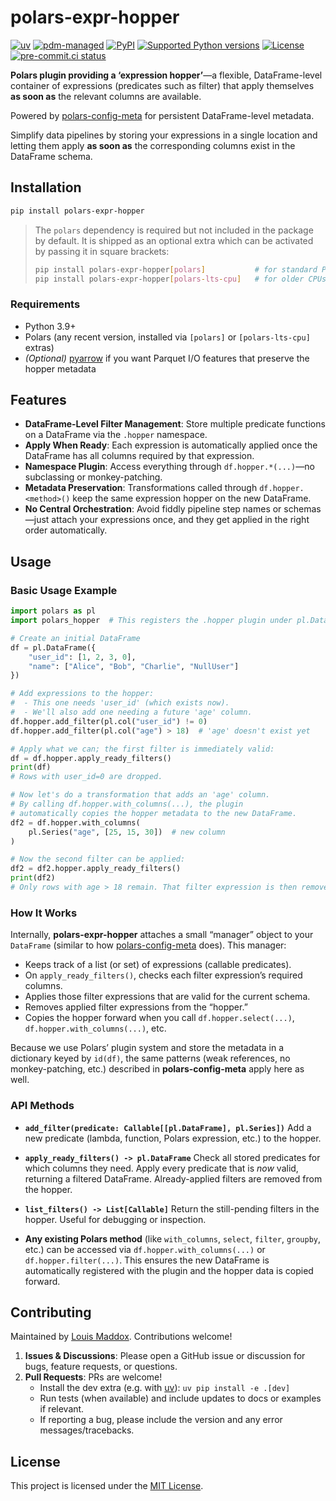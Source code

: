 # polars-expr-hopper

<!-- [![downloads](https://static.pepy.tech/badge/polars-expr-hopper/month)](https://pepy.tech/project/polars-expr-hopper) -->
[![uv](https://img.shields.io/endpoint?url=https://raw.githubusercontent.com/astral-sh/uv/main/assets/badge/v0.json)](https://github.com/astral-sh/uv)
[![pdm-managed](https://img.shields.io/badge/pdm-managed-blueviolet)](https://pdm.fming.dev)
[![PyPI](https://img.shields.io/pypi/v/polars-expr-hopper.svg)](https://pypi.org/project/polars-expr-hopper)
[![Supported Python versions](https://img.shields.io/pypi/pyversions/polars-expr-hopper.svg)](https://pypi.org/project/polars-expr-hopper)
[![License](https://img.shields.io/pypi/l/polars-expr-hopper.svg)](https://pypi.org/project/polars-expr-hopper)
[![pre-commit.ci status](https://results.pre-commit.ci/badge/github/lmmx/polars-expr-hopper/master.svg)](https://results.pre-commit.ci/latest/github/lmmx/polars-expr-hopper/master)

**Polars plugin providing a ‘expression hopper’**—a flexible, DataFrame-level container of expressions (predicates such as filter) that apply themselves **as soon as** the relevant columns are available.

Powered by [polars-config-meta](https://pypi.org/project/polars-config-meta/) for persistent DataFrame-level metadata.

Simplify data pipelines by storing your expressions in a single location and letting them apply **as soon as** the corresponding columns exist in the DataFrame schema.

## Installation

```bash
pip install polars-expr-hopper
```

> The `polars` dependency is required but not included in the package by default.
> It is shipped as an optional extra which can be activated by passing it in square brackets:
> ```bash
> pip install polars-expr-hopper[polars]           # for standard Polars
> pip install polars-expr-hopper[polars-lts-cpu]   # for older CPUs
> ```

### Requirements

- Python 3.9+
- Polars (any recent version, installed via `[polars]` or `[polars-lts-cpu]` extras)
- _(Optional)_ [pyarrow](https://pypi.org/project/pyarrow) if you want Parquet I/O features that preserve the hopper metadata

## Features

- **DataFrame-Level Filter Management**: Store multiple predicate functions on a DataFrame via the `.hopper` namespace.
- **Apply When Ready**: Each expression is automatically applied once the DataFrame has all columns required by that expression.
- **Namespace Plugin**: Access everything through `df.hopper.*(...)`—no subclassing or monkey-patching.
- **Metadata Preservation**: Transformations called through `df.hopper.<method>()` keep the same expression hopper on the new DataFrame.
- **No Central Orchestration**: Avoid fiddly pipeline step names or schemas—just attach your expressions once, and they get applied in the right order automatically.

## Usage

### Basic Usage Example

```python
import polars as pl
import polars_hopper  # This registers the .hopper plugin under pl.DataFrame

# Create an initial DataFrame
df = pl.DataFrame({
    "user_id": [1, 2, 3, 0],
    "name": ["Alice", "Bob", "Charlie", "NullUser"]
})

# Add expressions to the hopper:
#  - This one needs 'user_id' (which exists now).
#  - We'll also add one needing a future 'age' column.
df.hopper.add_filter(pl.col("user_id") != 0)
df.hopper.add_filter(pl.col("age") > 18)  # 'age' doesn't exist yet

# Apply what we can; the first filter is immediately valid:
df = df.hopper.apply_ready_filters()
print(df)
# Rows with user_id=0 are dropped.

# Now let's do a transformation that adds an 'age' column.
# By calling df.hopper.with_columns(...), the plugin
# automatically copies the hopper metadata to the new DataFrame.
df2 = df.hopper.with_columns(
    pl.Series("age", [25, 15, 30])  # new column
)

# Now the second filter can be applied:
df2 = df2.hopper.apply_ready_filters()
print(df2)
# Only rows with age > 18 remain. That filter expression is then removed from the hopper.
```

### How It Works

Internally, **polars-expr-hopper** attaches a small “manager” object to your `DataFrame` (similar to how [polars-config-meta](https://pypi.org/project/polars-config-meta/) does). This manager:

- Keeps track of a list (or set) of expressions (callable predicates).
- On `apply_ready_filters()`, checks each filter expression’s required columns.
- Applies those filter expressions that are valid for the current schema.
- Removes applied filter expressions from the “hopper.”
- Copies the hopper forward when you call `df.hopper.select(...)`, `df.hopper.with_columns(...)`, etc.

Because we use Polars’ plugin system and store the metadata in a dictionary keyed by `id(df)`, the same patterns (weak references, no monkey-patching, etc.) described in **polars-config-meta** apply here as well.

### API Methods

- **`add_filter(predicate: Callable[[pl.DataFrame], pl.Series])`**
  Add a new predicate (lambda, function, Polars expression, etc.) to the hopper.

- **`apply_ready_filters() -> pl.DataFrame`**
  Check all stored predicates for which columns they need. Apply every predicate that is *now* valid, returning a filtered DataFrame. Already-applied filters are removed from the hopper.

- **`list_filters() -> List[Callable]`**
  Return the still-pending filters in the hopper. Useful for debugging or inspection.

- **Any existing Polars method** (like `with_columns`, `select`, `filter`, `groupby`, etc.) can be accessed via `df.hopper.with_columns(...)` or `df.hopper.filter(...)`. This ensures the new DataFrame is automatically registered with the plugin and the hopper data is copied forward.

## Contributing

Maintained by [Louis Maddox](https://github.com/lmmx/polars-expr-hopper). Contributions welcome!

1. **Issues & Discussions**: Please open a GitHub issue or discussion for bugs, feature requests, or questions.
2. **Pull Requests**: PRs are welcome!
   - Install the dev extra (e.g. with [uv](https://docs.astral.sh/uv/)):
     `uv pip install -e .[dev]`
   - Run tests (when available) and include updates to docs or examples if relevant.
   - If reporting a bug, please include the version and any error messages/tracebacks.

## License

This project is licensed under the [MIT License](https://opensource.org/licenses/MIT).
